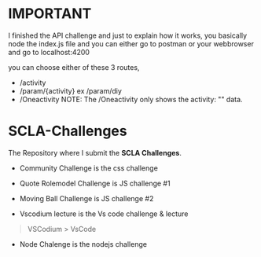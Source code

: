# IMPORTANT

I finished the API challenge and just to explain how it works, you basically 
node the index.js file and you can either go to postman or
your webbrowser and go to localhost:4200

you can choose either of these 3 routes,
- /activity
- /param/{activity} ex /param/diy
- /Oneactivity
NOTE: The /Oneactivity only shows the activity: "" data.



# SCLA-Challenges
The Repository where I submit the **SCLA Challenges**.

- Community Challenge is the css challenge

- Quote Rolemodel Challenge is JS challenge #1

- Moving Ball Challenge is JS challenge #2

- Vscodium lecture is the Vs code challenge & lecture

> VSCodium > VsCode

- Node Chalenge is the nodejs challenge

